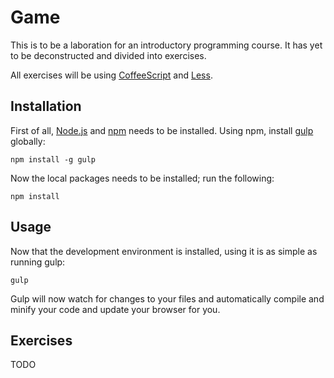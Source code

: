 # Game

This is to be a laboration for an introductory programming course. It has yet to be deconstructed and divided into exercises.

All exercises will be using [CoffeeScript](http://coffeescript.org/) and [Less](http://lesscss.org/).

## Installation

First of all, [Node.js](http://nodejs.org/) and [npm](https://www.npmjs.com/) needs to be installed. Using npm, install [gulp](http://gulpjs.com/) globally:

```
npm install -g gulp
```

Now the local packages needs to be installed; run the following:

```
npm install
```

## Usage

Now that the development environment is installed, using it is as simple as running gulp:

```
gulp
```

Gulp will now watch for changes to your files and automatically compile and minify your code and update your browser for you.

## Exercises
TODO
